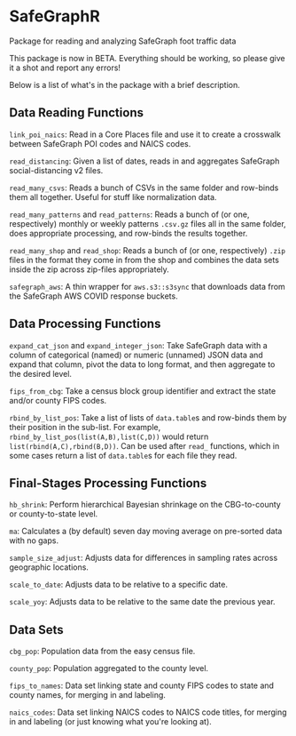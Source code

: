 # SafeGraphR
Package for reading and analyzing SafeGraph foot traffic data

This package is now in BETA. Everything should be working, so please give it a shot and report any errors!

Below is a list of what's in the package with a brief description.

## Data Reading Functions

`link_poi_naics`: Read in a Core Places file and use it to create a crosswalk between SafeGraph POI codes and NAICS codes.

`read_distancing`: Given a list of dates, reads in and aggregates SafeGraph social-distancing v2 files.

`read_many_csvs`: Reads a bunch of CSVs in the same folder and row-binds them all together. Useful for stuff like normalization data.

`read_many_patterns` and `read_patterns`: Reads a bunch of (or one, respectively) monthly or weekly patterns `.csv.gz` files all in the same folder, does appropriate processing, and row-binds the results together.

`read_many_shop` and `read_shop`: Reads a bunch of (or one, respectively) `.zip` files in the format they come in from the shop and combines the data sets inside the zip across zip-files appropriately.

`safegraph_aws`: A thin wrapper for `aws.s3::s3sync` that downloads data from the SafeGraph AWS COVID response buckets.


## Data Processing Functions

`expand_cat_json` and `expand_integer_json`: Take SafeGraph data with a column of categorical (named) or numeric (unnamed) JSON data and expand that column, pivot the data to long format, and then aggregate to the desired level.

`fips_from_cbg`: Take a census block group identifier and extract the state and/or county FIPS codes.

`rbind_by_list_pos`: Take a list of lists of `data.table`s and row-binds them by their position in the sub-list. For example, `rbind_by_list_pos(list(A,B),list(C,D))` would return `list(rbind(A,C),rbind(B,D))`. Can be used after `read_` functions, which in some cases return a list of `data.table`s for each file they read.

## Final-Stages Processing Functions

`hb_shrink`: Perform hierarchical Bayesian shrinkage on the CBG-to-county or county-to-state level.

`ma`: Calculates a (by default) seven day moving average on pre-sorted data with no gaps.

`sample_size_adjust`: Adjusts data for differences in sampling rates across geographic locations.

`scale_to_date`: Adjusts data to be relative to a specific date.

`scale_yoy`: Adjusts data to be relative to the same date the previous year.

## Data Sets

`cbg_pop`: Population data from the easy census file.

`county_pop`: Population aggregated to the county level.

`fips_to_names`: Data set linking state and county FIPS codes to state and county names, for merging in and labeling.

`naics_codes`: Data set linking NAICS codes to NAICS code titles, for merging in and labeling (or just knowing what you're looking at).
